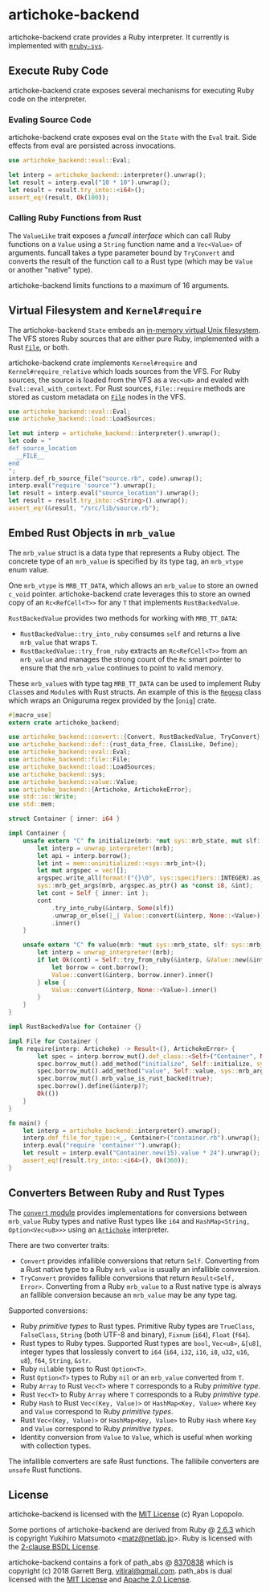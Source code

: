 # artichoke-backend

artichoke-backend crate provides a Ruby interpreter. It currently is implemented
with [`mruby-sys`](/mruby-sys).

## Execute Ruby Code

artichoke-backend crate exposes several mechanisms for executing Ruby code on
the interpreter.

### Evaling Source Code

artichoke-backend crate exposes eval on the `State` with the `Eval` trait. Side
effects from eval are persisted across invocations.

```rust
use artichoke_backend::eval::Eval;

let interp = artichoke_backend::interpreter().unwrap();
let result = interp.eval("10 * 10").unwrap();
let result = result.try_into::<i64>();
assert_eq!(result, Ok(100));
```

### Calling Ruby Functions from Rust

The `ValueLike` trait exposes a _funcall interface_ which can call Ruby
functions on a `Value` using a `String` function name and a `Vec<Value>` of
arguments. funcall takes a type parameter bound by `TryConvert` and converts the
result of the function call to a Rust type (which may be `Value` or another
"native" type).

artichoke-backend limits functions to a maximum of 16 arguments.

## Virtual Filesystem and `Kernel#require`

The artichoke-backend `State` embeds an
[in-memory virtual Unix filesystem](/artichoke-vfs). The VFS stores Ruby sources
that are either pure Ruby, implemented with a Rust [`File`](file::File), or
both.

artichoke-backend crate implements `Kernel#require` and
`Kernel#require_relative` which loads sources from the VFS. For Ruby sources,
the source is loaded from the VFS as a `Vec<u8>` and evaled with
`Eval::eval_with_context`. For Rust sources, `File::require` methods are stored
as custom metadata on [`File`](/artichoke-vfs) nodes in the VFS.

```rust
use artichoke_backend::eval::Eval;
use artichoke_backend::load::LoadSources;

let mut interp = artichoke_backend::interpreter().unwrap();
let code = "
def source_location
  __FILE__
end
";
interp.def_rb_source_file("source.rb", code).unwrap();
interp.eval("require 'source'").unwrap();
let result = interp.eval("source_location").unwrap();
let result = result.try_into::<String>().unwrap();
assert_eq!(&result, "/src/lib/source.rb");
```

## Embed Rust Objects in `mrb_value`

The `mrb_value` struct is a data type that represents a Ruby object. The
concrete type of an `mrb_value` is specified by its type tag, an `mrb_vtype`
enum value.

One `mrb_vtype` is `MRB_TT_DATA`, which allows an `mrb_value` to store an owned
`c_void` pointer. artichoke-backend crate leverages this to store an owned copy
of an `Rc<RefCell<T>>` for any `T` that implements `RustBackedValue`.

`RustBackedValue` provides two methods for working with `MRB_TT_DATA`:

- `RustBackedValue::try_into_ruby` consumes `self` and returns a live
  `mrb_value` that wraps `T`.
- `RustBackedValue::try_from_ruby` extracts an `Rc<RefCell<T>>` from an
  `mrb_value` and manages the strong count of the `Rc` smart pointer to ensure
  that the `mrb_value` continues to point to valid memory.

These `mrb_value`s with type tag `MRB_TT_DATA` can be used to implement Ruby
`Class`es and `Module`s with Rust structs. An example of this is the
[`Regexp`](src/extn/core/regexp) class which wraps an Oniguruma regex provided
by the [`onig`] crate.

```rust
#[macro_use]
extern crate artichoke_backend;

use artichoke_backend::convert::{Convert, RustBackedValue, TryConvert};
use artichoke_backend::def::{rust_data_free, ClassLike, Define};
use artichoke_backend::eval::Eval;
use artichoke_backend::file::File;
use artichoke_backend::load::LoadSources;
use artichoke_backend::sys;
use artichoke_backend::value::Value;
use artichoke_backend::{Artichoke, ArtichokeError};
use std::io::Write;
use std::mem;

struct Container { inner: i64 }

impl Container {
    unsafe extern "C" fn initialize(mrb: *mut sys::mrb_state, mut slf: sys::mrb_value) -> sys::mrb_value {
        let interp = unwrap_interpreter!(mrb);
        let api = interp.borrow();
        let int = mem::uninitialized::<sys::mrb_int>();
        let mut argspec = vec![];
        argspec.write_all(format!("{}\0", sys::specifiers::INTEGER).as_bytes()).unwrap();
        sys::mrb_get_args(mrb, argspec.as_ptr() as *const i8, &int);
        let cont = Self { inner: int };
        cont
            .try_into_ruby(&interp, Some(slf))
            .unwrap_or_else(|_| Value::convert(&interp, None::<Value>))
            .inner()
    }

    unsafe extern "C" fn value(mrb: *mut sys::mrb_state, slf: sys::mrb_value) -> sys::mrb_value {
        let interp = unwrap_interpreter!(mrb);
        if let Ok(cont) = Self::try_from_ruby(&interp, &Value::new(&interp, slf)) {
            let borrow = cont.borrow();
            Value::convert(&interp, borrow.inner).inner()
        } else {
            Value::convert(&interp, None::<Value>).inner()
        }
    }
}

impl RustBackedValue for Container {}

impl File for Container {
  fn require(interp: Artichoke) -> Result<(), ArtichokeError> {
        let spec = interp.borrow_mut().def_class::<Self>("Container", None, Some(rust_data_free::<Self>));
        spec.borrow_mut().add_method("initialize", Self::initialize, sys::mrb_args_req(1));
        spec.borrow_mut().add_method("value", Self::value, sys::mrb_args_none());
        spec.borrow_mut().mrb_value_is_rust_backed(true);
        spec.borrow().define(&interp)?;
        Ok(())
    }
}

fn main() {
    let interp = artichoke_backend::interpreter().unwrap();
    interp.def_file_for_type::<_, Container>("container.rb").unwrap();
    interp.eval("require 'container'").unwrap();
    let result = interp.eval("Container.new(15).value * 24").unwrap();
    assert_eq!(result.try_into::<i64>(), Ok(360));
}
```

## Converters Between Ruby and Rust Types

The [`convert` module](src/convert) provides implementations for conversions
between `mrb_value` Ruby types and native Rust types like `i64` and
`HashMap<String, Option<Vec<u8>>>` using an [`Artichoke`](src/lib.rs)
interpreter.

There are two converter traits:

- `Convert` provides infallible conversions that return `Self`. Converting from
  a Rust native type to a Ruby `mrb_value` is usually an infallible conversion.
- `TryConvert` provides fallible conversions that return `Result<Self, Error>`.
  Converting from a Ruby `mrb_value` to a Rust native type is always an fallible
  conversion because an `mrb_value` may be any type tag.

Supported conversions:

- Ruby _primitive types_ to Rust types. Primitive Ruby types are `TrueClass`,
  `FalseClass`, `String` (both UTF-8 and binary), `Fixnum` (`i64`), `Float`
  (`f64`).
- Rust types to Ruby types. Supported Rust types are `bool`, `Vec<u8>`, `&[u8]`,
  integer types that losslessly convert to `i64` (`i64`, `i32`, `i16`, `i8`,
  `u32`, `u16`, `u8`), `f64`, `String`, `&str`.
- Ruby `nil`able types to Rust `Option<T>`.
- Rust `Option<T>` types to Ruby `nil` or an `mrb_value` converted from `T`.
- Ruby `Array` to Rust `Vec<T>` where `T` corresponds to a Ruby _primitive
  type_.
- Rust `Vec<T>` to Ruby `Array` where `T` corresponds to a Ruby _primitive
  type_.
- Ruby `Hash` to Rust `Vec<(Key, Value)>` or `HashMap<Key, Value>` where `Key`
  and `Value` correspond to Ruby _primitive types_.
- Rust `Vec<(Key, Value)>` or `HashMap<Key, Value>` to Ruby `Hash` where `Key`
  and `Value` correspond to Ruby _primitive types_.
- Identity conversion from `Value` to `Value`, which is useful when working with
  collection types.

The infallible converters are safe Rust functions. The fallibile converters are
`unsafe` Rust functions.

## License

artichoke-backend is licensed with the [MIT License](/LICENSE) (c) Ryan
Lopopolo.

Some portions of artichoke-backend are derived from Ruby @
[2.6.3](https://github.com/ruby/ruby/tree/v2_6_3) which is copyright Yukihiro
Matsumoto \<matz@netlab.jp\>. Ruby is licensed with the
[2-clause BSDL License](https://github.com/ruby/ruby/blob/v2_6_3/COPYING).

artichoke-backend contains a fork of path_abs @
[8370838](https://github.com/vitiral/path_abs/tree/8370838b6110786c2ba7cf7fd984a4783f37701c)
which is copyright (c) 2018 Garrett Berg, vitiral@gmail.com. path_abs is dual
licensed with the
[MIT License](https://github.com/vitiral/path_abs/blob/8370838b6110786c2ba7cf7fd984a4783f37701c/LICENSE-MIT)
and
[Apache 2.0 License](https://github.com/vitiral/path_abs/blob/8370838b6110786c2ba7cf7fd984a4783f37701c/LICENSE-APACHE).
